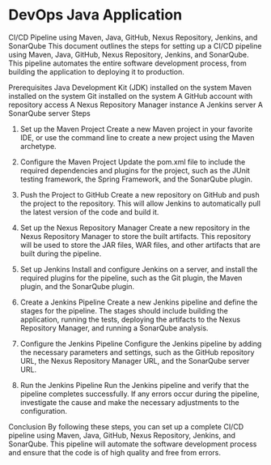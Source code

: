 ﻿# DevOps Java Application
CI/CD Pipeline using Maven, Java, GitHub, Nexus Repository, Jenkins, and SonarQube
This document outlines the steps for setting up a CI/CD pipeline using Maven, Java, GitHub, Nexus Repository, Jenkins, and SonarQube. This pipeline automates the entire software development process, from building the application to deploying it to production.

Prerequisites
Java Development Kit (JDK) installed on the system
Maven installed on the system
Git installed on the system
A GitHub account with repository access
A Nexus Repository Manager instance
A Jenkins server
A SonarQube server
Steps
1. Set up the Maven Project
Create a new Maven project in your favorite IDE, or use the command line to create a new project using the Maven archetype.

2. Configure the Maven Project
Update the pom.xml file to include the required dependencies and plugins for the project, such as the JUnit testing framework, the Spring Framework, and the SonarQube plugin.

3. Push the Project to GitHub
Create a new repository on GitHub and push the project to the repository. This will allow Jenkins to automatically pull the latest version of the code and build it.

4. Set up the Nexus Repository Manager
Create a new repository in the Nexus Repository Manager to store the built artifacts. This repository will be used to store the JAR files, WAR files, and other artifacts that are built during the pipeline.

5. Set up Jenkins
Install and configure Jenkins on a server, and install the required plugins for the pipeline, such as the Git plugin, the Maven plugin, and the SonarQube plugin.

6. Create a Jenkins Pipeline
Create a new Jenkins pipeline and define the stages for the pipeline. The stages should include building the application, running the tests, deploying the artifacts to the Nexus Repository Manager, and running a SonarQube analysis.

7. Configure the Jenkins Pipeline
Configure the Jenkins pipeline by adding the necessary parameters and settings, such as the GitHub repository URL, the Nexus Repository Manager URL, and the SonarQube server URL.

8. Run the Jenkins Pipeline
Run the Jenkins pipeline and verify that the pipeline completes successfully. If any errors occur during the pipeline, investigate the cause and make the necessary adjustments to the configuration.

Conclusion
By following these steps, you can set up a complete CI/CD pipeline using Maven, Java, GitHub, Nexus Repository, Jenkins, and SonarQube. This pipeline will automate the software development process and ensure that the code is of high quality and free from errors.
